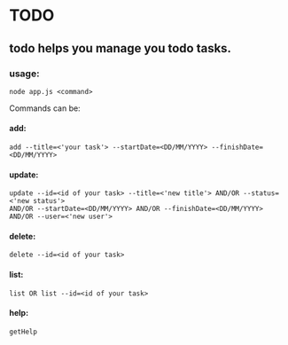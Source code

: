 # TODO 

## todo helps you manage you todo tasks.

### usage:
    node app.js <command>

Commands can be:
#### add:

    add --title=<'your task'> --startDate=<DD/MM/YYYY> --finishDate=<DD/MM/YYYY>

#### update:

    update --id=<id of your task> --title=<'new title'> AND/OR --status=<'new status'> 
    AND/OR --startDate=<DD/MM/YYYY> AND/OR --finishDate=<DD/MM/YYYY> AND/OR --user=<'new user'>

#### delete:

    delete --id=<id of your task>

#### list:

    list OR list --id=<id of your task>

#### help:

    getHelp    